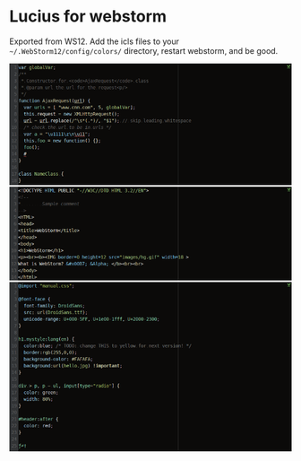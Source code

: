 # Lucius for webstorm
Exported from WS12. Add the icls files to your `~/.WebStorm12/config/colors/` directory, restart webstorm, and be good.

![Image](https://raw.githubusercontent.com/tfinnell/ws-lucius-colors/master/js.png)
![Image](https://raw.githubusercontent.com/tfinnell/ws-lucius-colors/master/html.png)
![Image](https://raw.githubusercontent.com/tfinnell/ws-lucius-colors/master/css.png)
